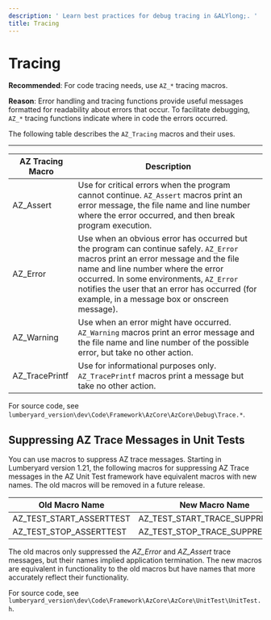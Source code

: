 ```yaml
---
description: ' Learn best practices for debug tracing in &ALYlong;. '
title: Tracing
---
```

# Tracing<a name="cpp-best-practices-lumberyard-tracing"></a>

**Recommended**: For code tracing needs, use `AZ_*` tracing macros\.

**Reason**: Error handling and tracing functions provide useful messages formatted for readability about errors that occur\. To facilitate debugging, `AZ_*` tracing functions indicate where in code the errors occurred\.

The following table describes the `AZ_Tracing` macros and their uses\.


****  

| AZ Tracing Macro | Description | 
| --- | --- | 
| AZ\_Assert |  Use for critical errors when the program cannot continue\. `AZ_Assert` macros print an error message, the file name and line number where the error occurred, and then break program execution\.  | 
| AZ\_Error |  Use when an obvious error has occurred but the program can continue safely\. `AZ_Error` macros print an error message and the file name and line number where the error occurred\. In some environments, `AZ_Error` notifies the user that an error has occurred \(for example, in a message box or onscreen message\)\.  | 
| AZ\_Warning |  Use when an error might have occurred\. `AZ_Warning` macros print an error message and the file name and line number of the possible error, but take no other action\.  | 
| AZ\_TracePrintf |  Use for informational purposes only\. `AZ_TracePrintf` macros print a message but take no other action\.    | 

 For source code, see `lumberyard_version\dev\Code\Framework\AzCore\AzCore\Debug\Trace.*`\.

## Suppressing AZ Trace Messages in Unit Tests<a name="cpp-best-practices-lumberyard-tracing-unit-tests"></a>

You can use macros to suppress AZ trace messages\. Starting in Lumberyard version 1\.21, the following macros for suppressing AZ Trace messages in the AZ Unit Test framework have equivalent macros with new names\. The old macros will be removed in a future release\.


| Old Macro Name | New Macro Name | 
| --- | --- | 
| AZ\_TEST\_START\_ASSERTTEST | AZ\_TEST\_START\_TRACE\_SUPPRESSION | 
| AZ\_TEST\_STOP\_ASSERTTEST | AZ\_TEST\_STOP\_TRACE\_SUPPRESSION | 

The old macros only suppressed the *AZ\_Error* and *AZ\_Assert* trace messages, but their names implied application termination\. The new macros are equivalent in functionality to the old macros but have names that more accurately reflect their functionality\.

For source code, see `lumberyard_version\dev\Code\Framework\AzCore\AzCore\UnitTest\UnitTest.h`\.